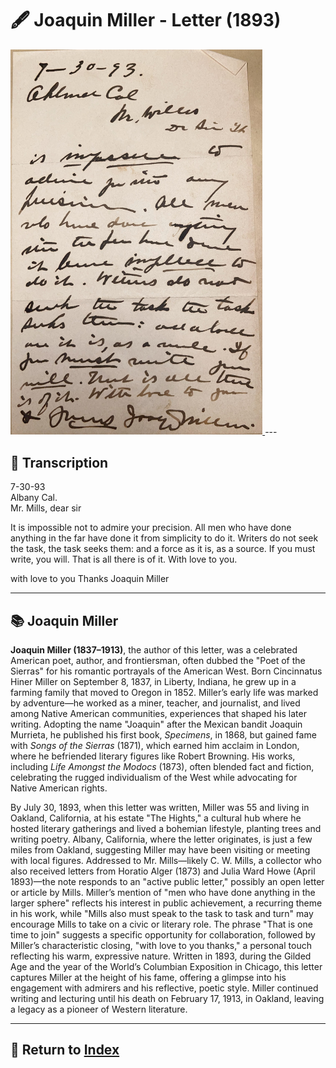# 🖋️ Joaquin Miller - Letter (1893)

<a href="assets/Miller_Letter.jpg" target="_blank">
  <img src="assets/Miller_Letter.jpg" alt="Miller Letter" style="max-width: 80%; height: auto;"/>
</a>
---

## 📜 Transcription

7-30-93  
Albany Cal.  
Mr. Mills, dear sir  

It is impossible not to admire your precision. All men who have done anything in the far have done it from simplicity to do it. Writers do not seek the task, the task seeks them: and a force as it is, as a source. If you must write, you will. That is all there is of it. With love to you.

with love to you
Thanks Joaquin Miller

---

## 📚 Joaquin Miller

**Joaquin Miller (1837–1913)**, the author of this letter, was a celebrated American poet, author, and frontiersman, often dubbed the "Poet of the Sierras" for his romantic portrayals of the American West. Born Cincinnatus Hiner Miller on September 8, 1837, in Liberty, Indiana, he grew up in a farming family that moved to Oregon in 1852. Miller’s early life was marked by adventure—he worked as a miner, teacher, and journalist, and lived among Native American communities, experiences that shaped his later writing. Adopting the name "Joaquin" after the Mexican bandit Joaquin Murrieta, he published his first book, *Specimens*, in 1868, but gained fame with *Songs of the Sierras* (1871), which earned him acclaim in London, where he befriended literary figures like Robert Browning. His works, including *Life Amongst the Modocs* (1873), often blended fact and fiction, celebrating the rugged individualism of the West while advocating for Native American rights.

By July 30, 1893, when this letter was written, Miller was 55 and living in Oakland, California, at his estate "The Hights," a cultural hub where he hosted literary gatherings and lived a bohemian lifestyle, planting trees and writing poetry. Albany, California, where the letter originates, is just a few miles from Oakland, suggesting Miller may have been visiting or meeting with local figures. Addressed to Mr. Mills—likely C. W. Mills, a collector who also received letters from Horatio Alger (1873) and Julia Ward Howe (April 1893)—the note responds to an "active public letter," possibly an open letter or article by Mills. Miller’s mention of "men who have done anything in the larger sphere" reflects his interest in public achievement, a recurring theme in his work, while "Mills also must speak to the task to task and turn" may encourage Mills to take on a civic or literary role. The phrase "That is one time to join" suggests a specific opportunity for collaboration, followed by Miller’s characteristic closing, "with love to you thanks," a personal touch reflecting his warm, expressive nature. Written in 1893, during the Gilded Age and the year of the World’s Columbian Exposition in Chicago, this letter captures Miller at the height of his fame, offering a glimpse into his engagement with admirers and his reflective, poetic style. Miller continued writing and lecturing until his death on February 17, 1913, in Oakland, leaving a legacy as a pioneer of Western literature.

---

## 🔗 Return to [Index](index.md)